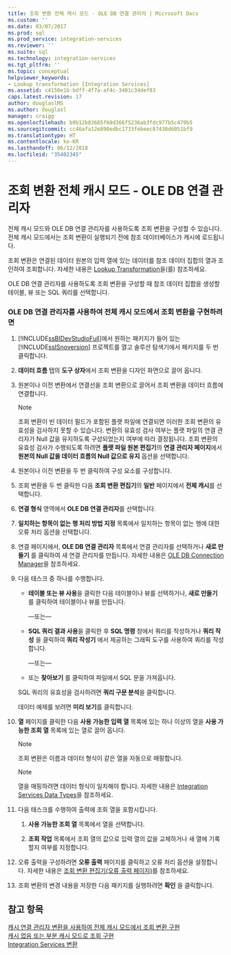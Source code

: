 ```yaml
---
title: 조회 변환 전체 캐시 모드 - OLE DB 연결 관리자 | Microsoft Docs
ms.custom: ''
ms.date: 03/07/2017
ms.prod: sql
ms.prod_service: integration-services
ms.reviewer: ''
ms.suite: sql
ms.technology: integration-services
ms.tgt_pltfrm: ''
ms.topic: conceptual
helpviewer_keywords:
- Lookup transformation [Integration Services]
ms.assetid: c4150e1b-bdff-4f7a-af4c-3401c34def83
caps.latest.revision: 17
author: douglaslMS
ms.author: douglasl
manager: craigg
ms.openlocfilehash: b9b12b83685f60d366f5236ab3fdc977b5c479b5
ms.sourcegitcommit: cc46afa12e890edbc1733febeec87438d6051bf9
ms.translationtype: HT
ms.contentlocale: ko-KR
ms.lasthandoff: 06/12/2018
ms.locfileid: "35402345"
---
```

# <a name="lookup-transformation-full-cache-mode---ole-db-connection-manager"></a>조회 변환 전체 캐시 모드 - OLE DB 연결 관리자
  전체 캐시 모드와 OLE DB 연결 관리자를 사용하도록 조회 변환을 구성할 수 있습니다. 전체 캐시 모드에서는 조회 변환이 실행되기 전에 참조 데이터베이스가 캐시에 로드됩니다.  
  
 조회 변환은 연결된 데이터 원본의 입력 열에 있는 데이터를 참조 데이터 집합의 열과 조인하여 조회합니다. 자세한 내용은 [Lookup Transformation](../../integration-services/data-flow/transformations/lookup-transformation.md)을(를) 참조하세요.  
  
 OLE DB 연결 관리자를 사용하도록 조회 변환을 구성할 때 참조 데이터 집합을 생성할 테이블, 뷰 또는 SQL 쿼리를 선택합니다.  
  
### <a name="to-implement-a-lookup-transformation-in-full-cache-mode-by-using-ole-db-connection-manager"></a>OLE DB 연결 관리자를 사용하여 전체 캐시 모드에서 조회 변환을 구현하려면  
  
1.  [!INCLUDE[ssBIDevStudioFull](../../includes/ssbidevstudiofull-md.md)]에서 원하는 패키지가 들어 있는 [!INCLUDE[ssISnoversion](../../includes/ssisnoversion-md.md)] 프로젝트를 열고 솔루션 탐색기에서 패키지를 두 번 클릭합니다.  
  
2.  **데이터 흐름** 탭의 **도구 상자**에서 조회 변환을 디자인 화면으로 끌어 옵니다.  
  
3.  원본이나 이전 변환에서 연결선을 조회 변환으로 끌어서 조회 변환을 데이터 흐름에 연결합니다.  
  
    > [!NOTE]  
    >  조회 변환이 빈 데이터 필드가 포함된 플랫 파일에 연결되면 이러한 조회 변환의 유효성을 검사하지 못할 수 있습니다. 변환의 유효성 검사 여부는 플랫 파일의 연결 관리자가 Null 값을 유지하도록 구성되었는지 여부에 따라 결정됩니다. 조회 변환의 유효성 검사가 수행되도록 하려면 **플랫 파일 원본 편집기**의 **연결 관리자 페이지**에서 **원본의 Null 값을 데이터 흐름의 Null 값으로 유지** 옵션을 선택합니다.  
  
4.  원본이나 이전 변환을 두 번 클릭하여 구성 요소를 구성합니다.  
  
5.  조회 변환을 두 번 클릭한 다음 **조회 변환 편집기**의 **일반** 페이지에서 **전체 캐시**를 선택합니다.  
  
6.  **연결 형식** 영역에서 **OLE DB 연결 관리자**를 선택합니다.  
  
7.  **일치하는 항목이 없는 행 처리 방법 지정** 목록에서 일치하는 항목이 없는 행에 대한 오류 처리 옵션을 선택합니다.  
  
8.  연결 페이지에서, **OLE DB 연결 관리자** 목록에서 연결 관리자를 선택하거나 **새로 만들기** 를 클릭하여 새 연결 관리자를 만듭니다. 자세한 내용은 [OLE DB Connection Manager](../../integration-services/connection-manager/ole-db-connection-manager.md)을 참조하세요.  
  
9. 다음 태스크 중 하나를 수행합니다.  
  
    -   **테이블 또는 뷰 사용**을 클릭한 다음 테이블이나 뷰를 선택하거나, **새로 만들기** 를 클릭하여 테이블이나 뷰를 만듭니다.  
  
         —또는—  
  
    -   **SQL 쿼리 결과 사용**을 클릭한 후 **SQL 명령** 창에서 쿼리를 작성하거나 **쿼리 작성** 을 클릭하여 **쿼리 작성기** 에서 제공하는 그래픽 도구를 사용하여 쿼리를 작성합니다.  
  
         —또는—  
  
    -   또는 **찾아보기** 를 클릭하여 파일에서 SQL 문을 가져옵니다.  
  
     SQL 쿼리의 유효성을 검사하려면 **쿼리 구문 분석**을 클릭합니다.  
  
     데이터 예제를 보려면 **미리 보기**를 클릭합니다.  
  
10. **열** 페이지를 클릭한 다음 **사용 가능한 입력 열** 목록에 있는 하나 이상의 열을 **사용 가능한 조회 열** 목록에 있는 열로 끌어 옵니다.  
  
    > [!NOTE]  
    >  조회 변환은 이름과 데이터 형식이 같은 열을 자동으로 매핑합니다.  
  
    > [!NOTE]  
    >  열을 매핑하려면 데이터 형식이 일치해야 합니다. 자세한 내용은 [Integration Services Data Types](../../integration-services/data-flow/integration-services-data-types.md)을 참조하세요.  
  
11. 다음 태스크를 수행하여 출력에 조회 열을 포함시킵니다.  
  
    1.  **사용 가능한 조회 열** 목록에서 열을 선택합니다.  
  
    2.  **조회 작업** 목록에서 조회 열의 값으로 입력 열의 값을 교체하거나 새 열에 기록할지 여부를 지정합니다.  
  
12. 오류 출력을 구성하려면 **오류 출력** 페이지를 클릭하고 오류 처리 옵션을 설정합니다. 자세한 내용은 [조회 변환 편집기&#40;오류 출력 페이지&#41;](../../integration-services/data-flow/transformations/lookup-transformation-editor-error-output-page.md)를 참조하세요.  
  
13. 조회 변환의 변경 내용을 저장한 다음 패키지를 실행하려면 **확인** 을 클릭합니다.  
  
## <a name="see-also"></a>참고 항목  
 [캐시 연결 관리자 변환을 사용하여 전체 캐시 모드에서 조회 변환 구현](../../integration-services/connection-manager/lookup-transformation-full-cache-mode-cache-connection-manager.md)   
 [캐시 없음 또는 부분 캐시 모드로 조회 구현](../../integration-services/data-flow/transformations/implement-a-lookup-in-no-cache-or-partial-cache-mode.md)   
 [Integration Services 변환](../../integration-services/data-flow/transformations/integration-services-transformations.md)  
  
  
